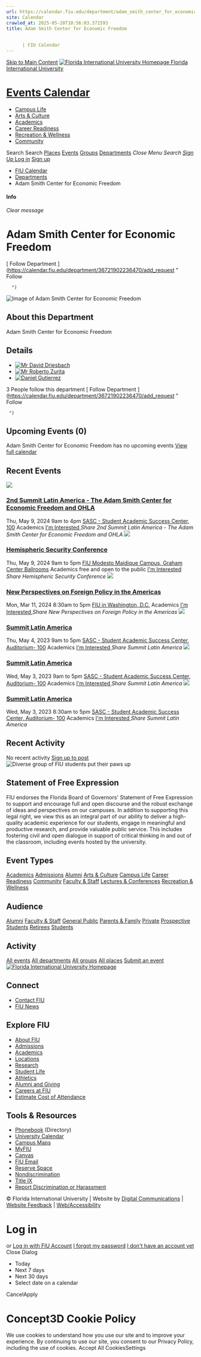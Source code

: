 ```yaml
---
url: https://calendar.fiu.edu/department/adam_smith_center_for_economic_freedom
site: Calendar
crawled_at: 2025-05-20T10:56:03.371593
title: Adam Smith Center for Economic Freedom
    
    
      | FIU Calendar
---
```


[Skip to Main Content](https://calendar.fiu.edu/department/adam_smith_center_for_economic_freedom#main-content)
[![Florida International University Homepage](https://digicdn.fiu.edu/core/_assets/images/logo-top.png) Florida International University](https://www.fiu.edu)
# [Events Calendar ](https://calendar.fiu.edu/)
  * [Campus Life](https://calendar.fiu.edu/calendar?event_types%5B%5D=127595)
  * [Arts & Culture](https://calendar.fiu.edu/calendar?event_types%5B%5D=127590)
  * [Academics](https://calendar.fiu.edu/calendar?event_types%5B%5D=127582)
  * [Career Readiness](https://calendar.fiu.edu/calendar?event_types%5B%5D=127584)
  * [Recreation & Wellness](https://calendar.fiu.edu/calendar?event_types%5B%5D=127603)
  * [Community](https://calendar.fiu.edu/calendar?event_types%5B%5D=127601)


Search Search
[Places](https://calendar.fiu.edu/search/places) [Events](https://calendar.fiu.edu/calendar) [Groups](https://calendar.fiu.edu/search/groups) [Departments](https://calendar.fiu.edu/search/departments)
_Close Menu_
_Search_ [ _Sign Up_ ](https://calendar.fiu.edu/signup?school_id=234)
[Log in](https://calendar.fiu.edu/auth/shib_login?previous_url=https%3A%2F%2Fcalendar.fiu.edu%2Fdepartment%2Fadam_smith_center_for_economic_freedom) [Sign up](https://calendar.fiu.edu/signup?school_id=234)
  * [FIU Calendar](https://calendar.fiu.edu/)
  * [Departments](https://calendar.fiu.edu/browse/departments)
  * Adam Smith Center for Economic Freedom


#### Info
_Clear message_
# Adam Smith Center for Economic Freedom
[ Follow Department ](https://calendar.fiu.edu/department/36721902236470/add_request "
       Follow
       
      ")
![Image of Adam Smith Center for Economic Freedom](https://localist-images.azureedge.net/photos/664326/card/7eb1b843932ccca9c16245cc99f64d88370c9c69.jpg)
## About this Department
Adam Smith Center for Economic Freedom
## Details
  * [![Mr David Driesbach](https://localist-images.azureedge.net/photos/664326/small/7eb1b843932ccca9c16245cc99f64d88370c9c69.jpg)](https://calendar.fiu.edu/driesbac_51)
  * [![Mr Roberto Zurita](https://localist-images.azureedge.net/photos/664326/small/7eb1b843932ccca9c16245cc99f64d88370c9c69.jpg)](https://calendar.fiu.edu/zuritar_250)
  * [![Daniel Gutierrez](https://localist-images.azureedge.net/photos/664326/small/7eb1b843932ccca9c16245cc99f64d88370c9c69.jpg)](https://calendar.fiu.edu/dagutier_668)


3 People follow this department
[ Follow Department ](https://calendar.fiu.edu/department/36721902236470/add_request "
      Follow
      
     ")
## Upcoming Events (0)
Adam Smith Center for Economic Freedom has no upcoming events
[View full calendar](https://calendar.fiu.edu/department/adam_smith_center_for_economic_freedom/calendar)
## Recent Events
[ ![](https://localist-images.azureedge.net/photos/46245467308863/card/90dee818ded0623148d15ce232fb0984864d1cab.jpg) ](https://calendar.fiu.edu/event/2nd-summit-latin-america-the-adam-smith-center-for-economic-freedom-and-ohla)
### [2nd Summit Latin America - The Adam Smith Center for Economic Freedom and OHLA](https://calendar.fiu.edu/event/2nd-summit-latin-america-the-adam-smith-center-for-economic-freedom-and-ohla)
Thu, May 9, 2024 9am to 4pm 
[ SASC - Student Academic Success Center, 100](https://calendar.fiu.edu/sasc)
Academics
[ I'm Interested ](https://calendar.fiu.edu/event/46245438762798/confirm?instance_id=46245438763823&return=https%3A%2F%2Fcalendar.fiu.edu%2Fdepartment%2Fadam_smith_center_for_economic_freedom)
_Share 2nd Summit Latin America - The Adam Smith Center for Economic Freedom and OHLA_
[ ![](https://localist-images.azureedge.net/photos/46322343056889/card/c0f2830607d296bac39bcbe3d2883bc757637420.jpg) ](https://calendar.fiu.edu/event/hemispheric-security-conference)
### [Hemispheric Security Conference](https://calendar.fiu.edu/event/hemispheric-security-conference)
Thu, May 9, 2024 9am to 5pm 
[ FIU Modesto Maidique Campus, Graham Center Ballrooms](https://calendar.fiu.edu/event/hemispheric-security-conference)
Academics
free and open to the public
[ I'm Interested ](https://calendar.fiu.edu/event/46322342977008/confirm?instance_id=46322342978033&return=https%3A%2F%2Fcalendar.fiu.edu%2Fdepartment%2Fadam_smith_center_for_economic_freedom)
_Share Hemispheric Security Conference_
[ ![](https://localist-images.azureedge.net/photos/45766034195098/card/88c6c0af9f0c1bf54ac26b8c8bffcbe68826a237.jpg) ](https://calendar.fiu.edu/event/new_perspectives_on_foreign_policy_in_the_americas)
### [New Perspectives on Foreign Policy in the Americas](https://calendar.fiu.edu/event/new_perspectives_on_foreign_policy_in_the_americas)
Mon, Mar 11, 2024 8:30am to 5pm 
[ FIU in Washington, D.C.](https://calendar.fiu.edu/event/new_perspectives_on_foreign_policy_in_the_americas)
Academics
[ I'm Interested ](https://calendar.fiu.edu/event/45766034089620/confirm?instance_id=45766034113173&return=https%3A%2F%2Fcalendar.fiu.edu%2Fdepartment%2Fadam_smith_center_for_economic_freedom)
_Share New Perspectives on Foreign Policy in the Americas_
[ ![](https://localist-images.azureedge.net/photos/42598705980017/card/00c949ccec216e317d2f3c07864b72cadec441ab.jpg) ](https://calendar.fiu.edu/event/summit_latin_america)
### [Summit Latin America](https://calendar.fiu.edu/event/summit_latin_america)
Thu, May 4, 2023 9am to 5pm 
[ SASC - Student Academic Success Center, Auditorium- 100](https://calendar.fiu.edu/sasc)
Academics
[ I'm Interested ](https://calendar.fiu.edu/event/42598705909349/confirm?instance_id=42598705923688&return=https%3A%2F%2Fcalendar.fiu.edu%2Fdepartment%2Fadam_smith_center_for_economic_freedom)
_Share Summit Latin America_
[ ![](https://localist-images.azureedge.net/photos/42598705980017/card/00c949ccec216e317d2f3c07864b72cadec441ab.jpg) ](https://calendar.fiu.edu/event/summit_latin_america)
### [Summit Latin America](https://calendar.fiu.edu/event/summit_latin_america)
Wed, May 3, 2023 9am to 5pm 
[ SASC - Student Academic Success Center, Auditorium- 100](https://calendar.fiu.edu/sasc)
Academics
[ I'm Interested ](https://calendar.fiu.edu/event/42598705909349/confirm?instance_id=42598705921639&return=https%3A%2F%2Fcalendar.fiu.edu%2Fdepartment%2Fadam_smith_center_for_economic_freedom)
_Share Summit Latin America_
[ ![](https://localist-images.azureedge.net/photos/42598705980017/card/00c949ccec216e317d2f3c07864b72cadec441ab.jpg) ](https://calendar.fiu.edu/event/summit_latin_america)
### [Summit Latin America](https://calendar.fiu.edu/event/summit_latin_america)
Wed, May 3, 2023 8:30am to 5pm 
[ SASC - Student Academic Success Center, Auditorium- 100](https://calendar.fiu.edu/sasc)
Academics
[ I'm Interested ](https://calendar.fiu.edu/event/42598705909349/confirm?instance_id=42598705919590&return=https%3A%2F%2Fcalendar.fiu.edu%2Fdepartment%2Fadam_smith_center_for_economic_freedom)
_Share Summit Latin America_
## Recent Activity
No recent activity
[Sign up to post](https://calendar.fiu.edu/auth/shib_login?previous_url=https%3A%2F%2Fcalendar.fiu.edu%2Fdepartment%2Fadam_smith_center_for_economic_freedom)
![Diverse group of FIU students put their paws up](https://www.fiu.edu/_assets/images/thumbnail-students-paw.jpg)
## Statement of Free Expression
FIU endorses the Florida Board of Governors' Statement of Free Expression to support and encourage full and open discourse and the robust exchange of ideas and perspectives on our campuses. In addition to supporting this legal right, we view this as an integral part of our ability to deliver a high-quality academic experience for our students, engage in meaningful and productive research, and provide valuable public service. This includes fostering civil and open dialogue in support of critical thinking in and out of the classroom, including events hosted by the university.
## Event Types
[Academics](https://calendar.fiu.edu/calendar?event_types%5B%5D=127582)
[Admissions](https://calendar.fiu.edu/calendar?event_types%5B%5D=127583)
[Alumni](https://calendar.fiu.edu/calendar?event_types%5B%5D=127589)
[Arts & Culture](https://calendar.fiu.edu/calendar?event_types%5B%5D=127590)
[Campus Life](https://calendar.fiu.edu/calendar?event_types%5B%5D=127595)
[Career Readiness](https://calendar.fiu.edu/calendar?event_types%5B%5D=127584)
[Community](https://calendar.fiu.edu/calendar?event_types%5B%5D=127601)
[Faculty & Staff](https://calendar.fiu.edu/calendar?event_types%5B%5D=127602)
[Lectures & Conferences](https://calendar.fiu.edu/calendar?event_types%5B%5D=127587)
[Recreation & Wellness](https://calendar.fiu.edu/calendar?event_types%5B%5D=127603)
## Audience
[Alumni](https://calendar.fiu.edu/calendar?event_types%5B%5D=121721)
[Faculty & Staff](https://calendar.fiu.edu/calendar?event_types%5B%5D=121720)
[General Public](https://calendar.fiu.edu/calendar?event_types%5B%5D=121722)
[Parents & Family](https://calendar.fiu.edu/calendar?event_types%5B%5D=36918157286658)
[Private](https://calendar.fiu.edu/calendar?event_types%5B%5D=129753)
[Prospective Students](https://calendar.fiu.edu/calendar?event_types%5B%5D=121723)
[Retirees](https://calendar.fiu.edu/calendar?event_types%5B%5D=37290279036119)
[Students](https://calendar.fiu.edu/calendar?event_types%5B%5D=121719)
## Activity
[All events](https://calendar.fiu.edu/department/adam_smith_center_for_economic_freedom/calendar)
[All departments](https://calendar.fiu.edu/search/departments)
[All groups](https://calendar.fiu.edu/browse/groups)
[All places](https://calendar.fiu.edu/browse/places)
[Submit an event](https://calendar.fiu.edu/admin/events/new/basic-information)
[ ![Florida International University Homepage](https://digicdn.fiu.edu/core/_assets/images/footer-logo.svg) ](https://www.fiu.edu/)
## Connect
  * [Contact FIU](https://www.fiu.edu/about/contact-us/index.html)
  * [FIU News](https://news.fiu.edu/)


## Explore FIU
  * [About FIU](https://www.fiu.edu/about/index.html)
  * [Admissions](https://www.fiu.edu/admissions/index.html)
  * [Academics](https://www.fiu.edu/academics/index.html)
  * [Locations](https://www.fiu.edu/locations/index.html)
  * [Research](https://www.fiu.edu/research/index.html)
  * [Student Life](https://www.fiu.edu/student-life/index.html)
  * [Athletics](https://www.fiu.edu/athletics/index.html)
  * [Alumni and Giving](https://www.fiu.edu/alumni-and-giving/index.html)
  * [Careers at FIU](https://hr.fiu.edu/careers/)
  * [Estimate Cost of Attendance](https://onestop.fiu.edu/finances/estimate-your-costs/)


## Tools & Resources
  * [Phonebook](https://phonebook.fiu.edu) (Directory)
  * [University Calendar](https://calendar.fiu.edu/)
  * [Campus Maps](https://campusmaps.fiu.edu/)
  * [MyFIU](https://my.fiu.edu/)
  * [Canvas](https://canvas.fiu.edu)
  * [FIU Email](http://mail.fiu.edu/)
  * [Reserve Space](https://reservespace.fiu.edu/make-reservation/)
  * [Nondiscrimination](https://ace.fiu.edu/civil-rights-and-accessibility/harassment-and-discrimination/)
  * [Title IX](https://ace.fiu.edu/title-ix/)
  * [Report Discrimination or Harassment](https://report.fiu.edu/)


© Florida International University  | Website by [Digital Communications](https://stratcomm.fiu.edu/digital-print/websites/) | [Website Feedback](https://webforms.fiu.edu/view.php?id=370774&element_5=https://calendar.fiu.edu/https://calendar.fiu.edu/) | [Web/Accessibility](https://accessibility.fiu.edu/)
# Log in
or
[Log in with FIU Account](https://calendar.fiu.edu/auth/shib_login?previous_url=https%3A%2F%2Fcalendar.fiu.edu%2Fdepartment%2Fadam_smith_center_for_economic_freedom)
[I forgot my password](https://calendar.fiu.edu/auth/forgot) [I don't have an account yet](https://calendar.fiu.edu/signup?school_id=234)
Close Dialog
  * Today
  * Next 7 days
  * Next 30 days
  * Select date on a calendar


CancelApply
# Concept3D Cookie Policy
We use cookies to understand how you use our site and to improve your experience. By continuing to use our site, you consent to our Privacy Policy, including the use of cookies. 
Accept All CookiesSettings
